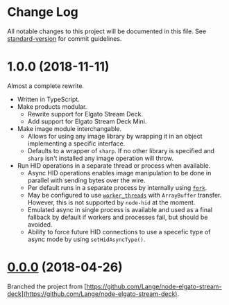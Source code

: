 # Change Log

All notable changes to this project will be documented in this file. See [standard-version](https://github.com/conventional-changelog/standard-version) for commit guidelines.

<a name="1.0.0"></a>
# 1.0.0 (2018-11-11)

Almost a complete rewrite.
- Written in TypeScript.
- Make products modular.
  - Rewrite support for Elgato Stream Deck.
  - Add support for Elgato Stream Deck Mini.
- Make image module interchangable.
  - Allows for using any image library by wrapping it in an object implementing a specific interface.
  - Defaults to a wrapper of `sharp`. If no other library is specified and `sharp` isn't installed any image operation will throw.
- Run HID operations in a separate thread or process when available.
  - Async HID operations enables image manipulation to be done in parallel with sending bytes over the wire.
  - Per default runs in a separate process by internally using [`fork`](https://nodejs.org/api/child_process.html#child_process_child_process_fork_modulepath_args_options).
  - May be configured to use [`worker_threads`](https://nodejs.org/api/worker_threads.html) with `ArrayBuffer` transfer. However, this is not supported by `node-hid` at the moment.
  - Emulated async in single process is available and used as a final fallback by default if workers and processes fail, but should be avoided.
  - Ability to force future HID connections to use a specefic type of async mode by using `setHidAsyncType()`.

<a name="0.0.0"></a>
# [0.0.0](https://github.com/Lange/node-elgato-stream-deck/tree/dcdf311d21880540bd3bff8538bbb328f86c817e) (2018-04-26)

Branched the project from [https://github.com/Lange/node-elgato-stream-deck](https://github.com/Lange/node-elgato-stream-deck).
